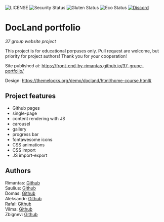 ![LICENSE](https://img.shields.io/badge/license-MIT-blue.svg?style=flat-square)
![Security Status](https://img.shields.io/security-headers?label=Security&url=https%3A%2F%2Fgithub.com&style=flat-square)
![Gluten Status](https://img.shields.io/badge/Gluten-Free-green.svg)
![Eco Status](https://img.shields.io/badge/ECO-Friendly-green.svg)
[![Discord](https://discord.com/api/guilds/571393319201144843/widget.png)](https://discord.gg/dRwW4rw)

# DocLand portfolio

_37 group website project_

This project is for educational porpuses only. Pull request are welcome, but priority for project authors! Thank you for your cooperation!

Site published at: https://front-end-by-rimantas.github.io/37-grupe-portfolio/

Design: https://themelooks.org/demo/docland/html/home-course.html#

## Project features

-   Github pages
-   single-page
-   content rendering with JS
-   carousel
-   gallery
-   progress bar
-   fontawesome icons
-   CSS animations
-   CSS import
-   JS import-export

## Authors

Rimantas: [Github](https://github.com/belauzas)<br>
Saulius: [Github](https://github.com/saulius334)<br>
Domas: [Github](https://github.com/Domasbab)<br>
Aleksandr: [Github](https://github.com/zasweted)<br>
Rafal: [Github](https://github.com/Kalis1990)<br>
Vilma: [Github](https://github.com/VilmaPetruskeviciene)<br>
Zbignev: [Github](https://github.com/ZbignevZ)<br>

